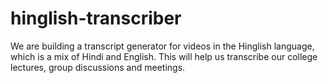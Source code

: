 # hinglish-transcriber
We are building a transcript generator for videos in the Hinglish language, which is a mix of Hindi and English. This will help us transcribe our college lectures, group discussions and meetings. 
